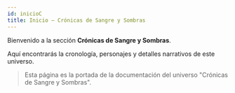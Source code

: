 ```yaml
---
id: inicioC
title: Inicio — Crónicas de Sangre y Sombras
---
```


Bienvenido a la sección **Crónicas de Sangre y Sombras**.

Aquí encontrarás la cronología, personajes y detalles narrativos de este universo.

> Esta página es la portada de la documentación del universo "Crónicas de Sangre y Sombras".
